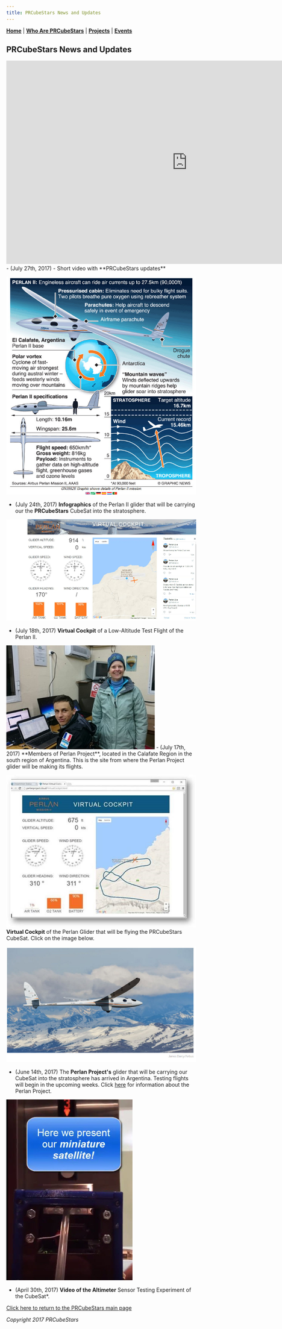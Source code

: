 ```yaml
---
title: PRCubeStars News and Updates
---  
```



[**Home**](https://friveramariani.github.io/PRCubeStars/) | [**Who Are PRCubeStars**](https://friveramariani.github.io/PRCubeStars/about) | [**Projects**](https://friveramariani.github.io/PRCubeStars/projects) | [**Events**](https://friveramariani.github.io/PRCubeStars/images)

## PRCubeStars News and Updates


<iframe src="https://spark.adobe.com/video/Q5jORZtrP7Itx/embed"  width="960" height="540" frameborder="0" allowfullscreen></iframe> 
- (July 27th, 2017) - Short video with **PRCubeStars updates**

 
[<img src="Images/PerlanII_Infographics.jpg" alt="hi" class="inline"/>](https://www.graphicnews.com/en/pages/35626/AVIATION_Perlan_II_glider_altitude_record_bid)
- (July 24th, 2017) **Infographics** of the Perlan II glider that will be carrying our the **PRCubeStars** CubeSat into the stratosphere. 


[<img src="Images/Perlan-Project-LowAltFlight.jpg" alt="hi" class="inline"/>](https://www.youtube.com/watch?v=ATe1IwrZZO8)
- (July 18th, 2017) **Virtual Cockpit** of a Low-Altitude Test Flight of the Perlan II.


<img src="Images/Members-Perlan-Project.jpg" alt="hi" class="inline"/>
- (July 17th, 2017) **Members of Perlan Project**, located in the Calafate Region in the south region of Argentina. This is the site from where the Perlan Project glider will be making its flights. 


[<img src="Images/Perlan-Virtual-Cockpit.jpg" alt="hi" class="inline"/>](http://www.perlanproject.cloud/VirtualCockpit.html)
**Virtual Cockpit** of the Perlan Glider that will be flying the PRCubeStars CubeSat. Click on the image below. 


[<img src="Images/Perlan-Project-Glider.jpg" alt="hi" class="inline"/>](http://www.sciencemag.org/news/2017/07/glider-aims-new-heights-and-rare-scientific-data?platform=hootsuite)
- (June 14th, 2017) The **Perlan Project's** glider that will be carrying our CubeSat into the stratosphere has arrived in Argentina. Testing flights will begin in the upcoming weeks. Click [here](http://www.sciencemag.org/news/2017/07/glider-aims-new-heights-and-rare-scientific-data?platform=hootsuite) for information about the Perlan Project.


[<img src="Images/PRCubeStars-Altimeter-Testing.jpg" alt="hi" class="inline"/>](https://www.youtube.com/watch?v=0UYQ0fL8KiQ)
- (April 30th, 2017) **Video of the Altimeter** Sensor Testing Experiment of the CubeSat*. 



[Click here to return to the PRCubeStars main page](https://friveramariani.github.io/PRCubeStars/)

*Copyright 2017 PRCubeStars*